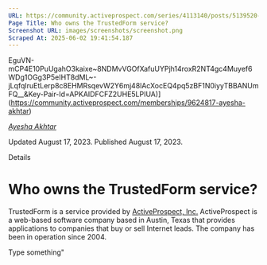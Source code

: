 ```yaml
---
URL: https://community.activeprospect.com/series/4113140/posts/5139520-who-owns-the-trustedform-service
Page Title: Who owns the TrustedForm service?
Screenshot URL: images/screenshots/screenshot.png
Scraped At: 2025-06-02 19:41:54.187
---
```

EguVN-mCP4E10PuUgahO3kaixe~8NDMvVGOfXafuUYPjh14roxR2NT4gc4Muyef6WDg1OGg3P5eIHT8dML~-jLqfqIruEtLerp8c8EHMRsqevW2Y6mj48lAcXocEQ4pq5zBF1N0iyyTBBANUmFQ__&Key-Pair-Id=APKAIDFCFZ2UHE5LPIUA)](https://community.activeprospect.com/memberships/9624817-ayesha-akhtar)

[_Ayesha Akhtar_](https://community.activeprospect.com/memberships/9624817-ayesha-akhtar)

Updated August 17, 2023. Published August 17, 2023.

Details

# Who owns the TrustedForm service?

TrustedForm is a service provided by [ActiveProspect, Inc.](http://www.activeprospect.com/) ActiveProspect is a web-based software company based in Austin, Texas that provides applications to companies that buy or sell Internet leads. The company has been in operation since 2004.

Type something"
